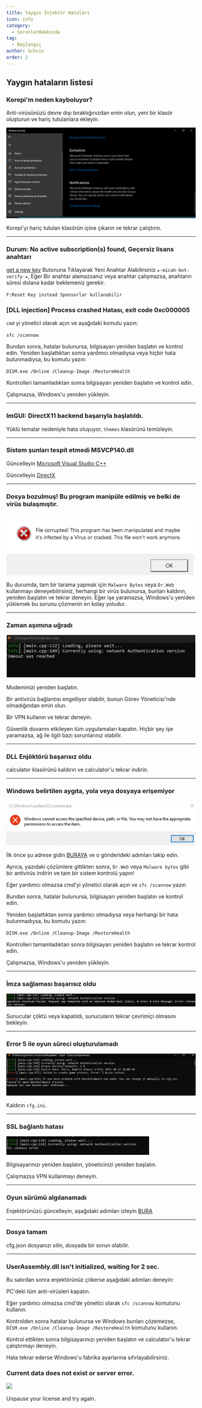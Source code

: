 ```yaml
---
title: Yaygın İnjektör Hataları
icon: info
category:
  - SorunlarHakkında
tag:
  - Başlangıç
author: Schvis
order: 2
---
```


## Yaygın hataların listesi

### Korepi'm neden kayboluyor?

Anti-virüsünüzü devre dışı bıraktığınızdan emin olun, yeni bir klasör oluşturun ve hariç tutulanlara ekleyin.

![](/assets/images/docs/202312/virus.png)

Korepi'yi hariç tutulan klasörün içine çıkarın ve tekrar çalıştırın.

---
### Durum: No active subscription(s) found, Geçersiz lisans anahtarı

[get a new key](../guide/getkey.md) Butonuna Tıklayarak Yeni Anahtar Alabilirsiniz `⁠★⋅micah-bot-verify⋅★`, Eğer Bir anahtar alamazsanız veya anahtar çalışmazsa, anahtarın süresi dolana kadar beklemeniz gerekir.

`F:Reset Key instead Sponsorlar kullanabilir`

### [DLL injection]  Process crashed Hatası, exit code 0xc000005

`cmd` yi yönetici olarak açın ve aşağıdaki komutu yazın:

`sfc /scannow`

Bundan sonra, hatalar bulunursa, bilgisayarı yeniden başlatın ve kontrol edin.
Yeniden başlattıktan sonra yardımcı olmadıysa veya hiçbir hata bulunmadıysa, bu komutu yazın:

`DISM.exe /Online /Cleanup-Image /RestoreHealth`

Kontrolleri tamamladıktan sonra bilgisayarı yeniden başlatın ve kontrol edin.

Çalışmazsa, Windows'u yeniden yükleyin.

---
### ImGUI: DirectX11 backend başarıyla başlatıldı.

Yüklü temalar nedeniyle hata oluşuyor, `themes` klasörünü temizleyin.

---
### Sistem şunları tespit etmedi MSVCP140.dll

Güncelleyin [Microsoft Visual Studio C++](https://learn.microsoft.com/en-us/cpp/windows/latest-supported-vc-redist?view=msvc-170#visual-studio-2015-2017-2019-and-2022)

Güncelleyin [DirectX](https://www.microsoft.com/en-us/download/details.aspx?id=35)

---
### Dosya bozulmuş! Bu program manipüle edilmiş ve belki de virüs bulaşmıştır.

![](/assets/images/docs/202312/virus2.png)

Bu durumda, tam bir tarama yapmak için `Malware Bytes` veya `Dr.Web` kullanmayı deneyebilirsiniz, herhangi bir virüs bulunursa, bunları kaldırın, yeniden başlatın ve tekrar deneyin. Eğer işe yaramazsa, Windows'u yeniden yüklemek bu sorunu çözmenin en kolay yoludur.

---
### Zaman aşımına uğradı

![](/assets/images/docs/202312/error1.png)

Modeminizi yeniden başlatın.

Bir antivirüs bağlantısı engelliyor olabilir, bunun Görev Yöneticisi'nde olmadığından emin olun.

Bir VPN kullanın ve tekrar deneyin.

Güvenlik duvarını etkileyen tüm uygulamaları kapatın. Hiçbir şey işe yaramazsa, ağ ile ilgili bazı sorunlarınız olabilir.

---
### DLL Enjöktörü başarısız oldu

calculator klasörünü kaldırın ve calculator'u tekrar indirin.

---
### Windows belirtilen aygıta, yola veya dosyaya erişemiyor

![](/assets/images/docs/202312/error2.png)

İlk önce şu adrese gidin [BURAYA](https://support.microsoft.com/en-us/topic/-windows-cannot-access-the-specified-device-path-or-file-error-when-you-try-to-install-update-or-start-a-program-or-file-46361133-47ed-6967-c13e-e75d3cc29657) ve o gönderideki adımları takip edin.

Ayrıca, yazıdaki çözümlere gittikten sonra, `Dr.Web` veya `Malware bytes` gibi bir antivirüs indirin ve tam bir sistem kontrolü yapın!

Eğer yardımcı olmazsa cmd'yi yönetici olarak açın ve `sfc /scannow` yazın

Bundan sonra, hatalar bulunursa, bilgisayarı yeniden başlatın ve kontrol edin.

Yeniden başlattıktan sonra yardımcı olmadıysa veya herhangi bir hata bulunmadıysa, bu komutu yazın:

`DISM.exe /Online /Cleanup-Image /RestoreHealth`

Kontrolleri tamamladıktan sonra bilgisayarı yeniden başlatın ve tekrar kontrol edin.

Çalışmazsa, Windows'u yeniden yükleyin.

---
### İmza sağlaması başarısız oldu

![](/assets/images/docs/202312/checksum.png)

Sunucular çöktü veya kapatıldı, sunucuların tekrar çevrimiçi olmasını bekleyin.

---
### Error 5 ile oyun süreci oluşturulamadı

![](/assets/images/docs/202312/error3.png)

Kaldırın `cfg.ini`.

---
### SSL bağlantı hatası

![](/assets/images/docs/202312/error4.png)

Bilgisayarınızı yeniden başlatın, yöneticinizi yeniden başlatın.

Çalışmazsa VPN kullanmayı deneyin.

---
### Oyun sürümü algılanamadı

Enjektörünüzü güncelleyin, aşağıdaki adımları izleyin [BURA](../start/download.md)

---
### Dosya tamam

cfg.json dosyanızı silin, dosyada bir sorun olabilir.

---
### UserAssembly.dll isn't initialized, waiting for 2 sec.

Bu satırdan sonra enjektörünüz çökerse aşağıdaki adımları deneyin:

PC'deki tüm anti-virüsleri kapatın.

Eğer yardımcı olmazsa cmd'de yönetici olarak `sfc /scannow` komutunu kullanın.

Kontrolden sonra hatalar bulunursa ve Windows bunları çözemezse, `DISM.exe /Online /Cleanup-Image /RestoreHealth` komutunu kullanın.  

Kontrol ettikten sonra bilgisayarınızı yeniden başlatın ve calculator'u tekrar çalıştırmayı deneyin.

Hata tekrar ederse Windows'u fabrika ayarlarına sıfırlayabilirsiniz.

### Current data does not exist or server error.

![](/assets/images/docs/202312/error.png)

Unpause your license and try again.
